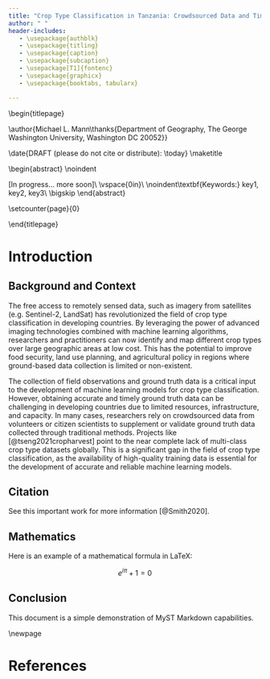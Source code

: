 ```yaml
---
title: "Crop Type Classification in Tanzania: Crowdsourced Data and Time Series Features"
author: " "
header-includes:
   - \usepackage{authblk}
   - \usepackage{titling}
   - \usepackage{caption}
   - \usepackage{subcaption}
   - \usepackage[T1]{fontenc}
   - \usepackage{graphicx}
   - \usepackage{booktabs, tabularx}  

---
```




\begin{titlepage}

\author{Michael L. Mann\thanks{Department of Geography, The George Washington University, Washington DC 20052}}
 
\date{DRAFT (please do not cite or distribute): \today}
\maketitle

\begin{abstract}
\noindent 

[In progress... more soon]\\
\vspace{0in}\\
\noindent\textbf{Keywords:} key1, key2, key3\\
\bigskip
\end{abstract}

\setcounter{page}{0}
 
\end{titlepage}

# Introduction
## Background and Context

<!-- |
├── Background and Context
|    ├── Overview of Remote Sensing Technology
|    └── Applications in [specific field or topic] -->
The free access to remotely sensed data, such as imagery from satellites (e.g. Sentinel-2, LandSat) has revolutionized the field of crop type classification in developing countries. By leveraging the power of advanced imaging technologies combined with machine learning algorithms, researchers and practitioners can now identify and map different crop types over large geographic areas at low cost. This has the potential to improve food security, land use planning, and agricultural policy in regions where ground-based data collection is limited or non-existent.

<!-- ├── Problem Statement
|    ├── Current Challenges
|    └── Research Need -->
The collection of field observations and ground truth data is a critical input to the development of machine learning models for crop type classification. However, obtaining accurate and timely ground truth data can be challenging in developing countries due to limited resources, infrastructure, and capacity. In many cases, researchers rely on crowdsourced data from volunteers or citizen scientists to supplement or validate ground truth data collected through traditional methods. Projects like [@tseng2021cropharvest] point to the near complete lack of multi-class crop type datasets globally. This is a significant gap in the field of crop type classification, as the availability of high-quality training data is essential for the development of accurate and reliable machine learning models.



<!-- |
├── Objective of the Study
|    ├── Research Goals
|    └── Scope -->

<!-- ├── Significance and Innovations
|    ├── Contributions to the Field
|    └── Innovations in Methodology or Technology -->

<!-- ├── Literature Review
|    ├── Previous Work
|    └── Distinction from Prior Work -->

<!-- └── Outline of the Paper
    └── Structure of Subsequent Sections -->



## Citation

See this important work for more information [@Smith2020].

## Mathematics

Here is an example of a mathematical formula in LaTeX:

$$
e^{i\pi} + 1 = 0
$$

## Conclusion

This document is a simple demonstration of MyST Markdown capabilities.

\newpage
# References
<!-- Compile with  -->
<!-- pandoc writeup.md --citeproc --bibliography=refs.bib -o output.pdf -->